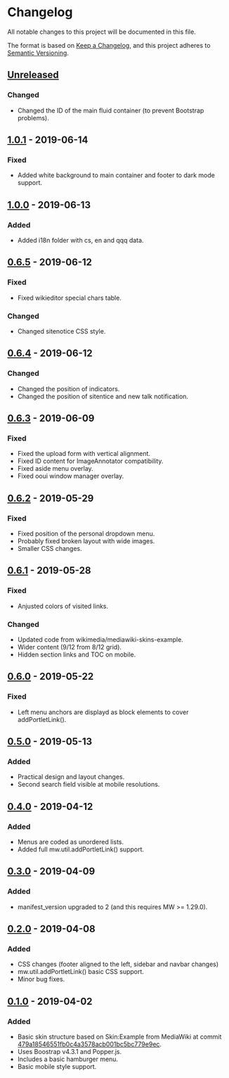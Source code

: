 # Changelog
All notable changes to this project will be documented in this file.

The format is based on [Keep a Changelog](https://keepachangelog.com/en/1.0.0/),
and this project adheres to [Semantic Versioning](https://semver.org/spec/v2.0.0.html).

## [Unreleased]
### Changed
- Changed the ID of the main fluid container (to prevent Bootstrap problems).

## [1.0.1] - 2019-06-14
### Fixed
- Added white background to main container and footer to dark mode support.

## [1.0.0] - 2019-06-13
### Added
- Added i18n folder with cs, en and qqq data.

## [0.6.5] - 2019-06-12
### Fixed
- Fixed wikieditor special chars table.

### Changed
- Changed sitenotice CSS style.

## [0.6.4] - 2019-06-12
### Changed
- Changed the position of indicators.
- Changed the position of sitentice and new talk notification.

## [0.6.3] - 2019-06-09
### Fixed
- Fixed the upload form with vertical alignment.
- Fixed ID content for ImageAnnotator compatibility.
- Fixed aside menu overlay.
- Fixed ooui window manager overlay.

## [0.6.2] - 2019-05-29
### Fixed
- Fixed position of the personal dropdown menu.
- Probably fixed broken layout with wide images.
- Smaller CSS changes.

## [0.6.1] - 2019-05-28
### Fixed
- Anjusted colors of visited links.

### Changed
- Updated code from wikimedia/mediawiki-skins-example.
- Wider content (9/12 from 8/12 grid).
- Hidden section links and TOC on mobile.

## [0.6.0] - 2019-05-22
### Fixed
- Left menu anchors are displayd as block elements to cover addPortletLink().

## [0.5.0] - 2019-05-13
### Added
- Practical design and layout changes.
- Second search field visible at mobile resolutions.

## [0.4.0] - 2019-04-12
### Added
- Menus are coded as unordered lists.
- Added full mw.util.addPortletLink() support.

## [0.3.0] - 2019-04-09
### Added
- manifest_version upgraded to 2 (and this requires MW >= 1.29.0).

## [0.2.0] - 2019-04-08
### Added
- CSS changes (footer aligned to the left, sidebar and navbar changes)
- mw.util.addPortletLink() basic CSS support.
- Minor bug fixes.
 
## [0.1.0] - 2019-04-02
### Added
- Basic skin structure based on Skin:Example from MediaWiki at commit [479a18546551fb0c4a3578acb001bc5bc779e9ec](https://github.com/wikimedia/mediawiki-skins-Example/commit/479a18546551fb0c4a3578acb001bc5bc779e9ec).
- Uses Boostrap v4.3.1 and Popper.js.
- Includes a basic hamburger menu.
- Basic mobile style support.

[Unreleased]: https://bitbucket.org/wikiskripta/medik/commits/branch/master
[1.0.1]: https://bitbucket.org/wikiskripta/medik/commits/tag/v1.0.1
[1.0.0]: https://bitbucket.org/wikiskripta/medik/commits/tag/v1.0.0 
[0.6.5]: https://bitbucket.org/wikiskripta/medik/commits/tag/v0.6.5
[0.6.4]: https://bitbucket.org/wikiskripta/medik/commits/tag/v0.6.4
[0.6.3]: https://bitbucket.org/wikiskripta/medik/commits/tag/v0.6.3
[0.6.2]: https://bitbucket.org/wikiskripta/medik/commits/tag/v0.6.2
[0.6.1]: https://bitbucket.org/wikiskripta/medik/commits/tag/v0.6.1
[0.6.0]: https://bitbucket.org/wikiskripta/medik/commits/tag/v0.6.0
[0.5.0]: https://bitbucket.org/wikiskripta/medik/commits/tag/v0.5.0
[0.4.0]: https://bitbucket.org/wikiskripta/medik/commits/tag/v0.4.0
[0.3.0]: https://bitbucket.org/wikiskripta/medik/commits/tag/v0.3.0
[0.2.0]: https://bitbucket.org/wikiskripta/medik/commits/tag/v0.2.0
[0.1.0]: https://bitbucket.org/wikiskripta/medik/commits/tag/v0.1.0
